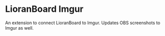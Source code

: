 # LioranBoard Imgur
 An extension to connect LioranBoard to Imgur. Updates OBS screenshots to Imgur as well. 
